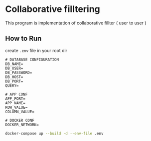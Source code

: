 # Collaborative filltering

This program is implementation of collaborative fillter ( user to user )

## How to Run

create `.env` file in your root dir

```.env
# DATABASE CONFIGURATION
DB_NAME=
DB_USER=
DB_PASSWORD=
DB_HOST=
DB_PORT=
QUERY=

# APP CONF
APP_PORT=
APP_NAME=
ROW_VALUE=
COLUMN_VALUE=

# DOCKER CONF
DOCKER_NETWORK=
```

```bash
docker-compose up --build -d --env-file .env
```